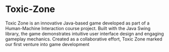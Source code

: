 # Toxic-Zone
Toxic Zone is an innovative Java-based game developed as part of a Human-Machine Interaction course project. Built with the Java Swing library, the game demonstrates intuitive user interface design and engaging gameplay mechanics. Created as a collaborative effort, Toxic Zone marked our first venture into game development 
